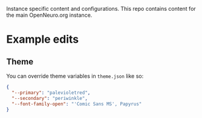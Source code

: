 Instance specific content and configurations. This repo contains content for the main OpenNeuro.org instance.

# Example edits

## Theme

You can override theme variables in `theme.json` like so:

```json
{
  "--primary": "palevioletred",
  "--secondary": "periwinkle",
  "--font-family-open": "'Comic Sans MS', Papyrus"
}
```

